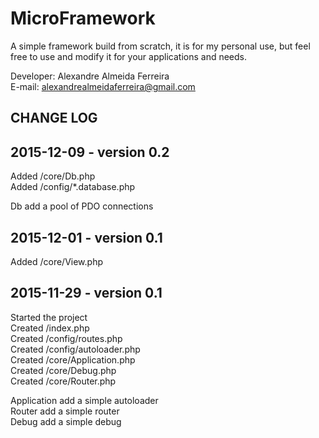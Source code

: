 # MicroFramework

A simple framework build from scratch, it is for my personal use, but feel free to use and modify it for your applications and needs.   

Developer: Alexandre Almeida Ferreira   
E-mail: alexandrealmeidaferreira@gmail.com   

CHANGE LOG
-------------------------------------
2015-12-09 - version 0.2
-------------------------------------
Added /core/Db.php   
Added /config/*.database.php   

Db add a pool of PDO connections   

2015-12-01 - version 0.1
-------------------------------------
Added /core/View.php   


2015-11-29 - version 0.1
-------------------------------------
Started the project   
Created /index.php   
Created /config/routes.php   
Created /config/autoloader.php   
Created /core/Application.php   
Created /core/Debug.php   
Created /core/Router.php   

Application add a simple autoloader   
Router add a simple router   
Debug add a simple debug   
